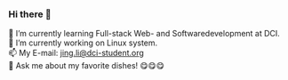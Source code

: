 ### Hi there 👋<br>
🌱 I’m currently learning Full-stack Web- and Softwaredevelopment at DCI.<br>
🔭 I’m currently working on Linux system.<br>
📫 My E-mail: jing.li@dci-student.org<br>
💬 Ask me about my favorite dishes! 😋😋😋
<!--
**jili0/jili0** is a ✨ _special_ ✨ repository because its `README.md` (this file) appears on your GitHub profile.

Here are some ideas to get you started:

- 🔭 I’m currently working on ...
- 🌱 I’m currently learning ...
- 👯 I’m looking to collaborate on ...
- 🤔 I’m looking for help with ...   
- 💬 Ask me about ...
- 📫 How to reach me: ...
- 😄 Pronouns: ...
- ⚡ Fun fact: ...
-->
